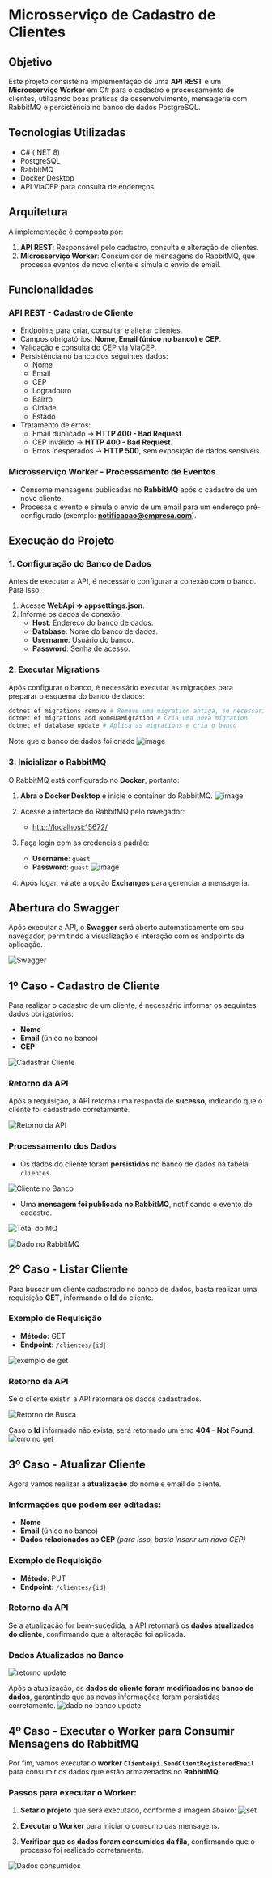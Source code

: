# Microsserviço de Cadastro de Clientes

## Objetivo

Este projeto consiste na implementação de uma **API REST** e um **Microsserviço Worker** em C# para o cadastro e processamento de clientes, utilizando boas práticas de desenvolvimento, mensageria com RabbitMQ e persistência no banco de dados PostgreSQL.

## Tecnologias Utilizadas

- C# (.NET 8)
- PostgreSQL
- RabbitMQ
- Docker Desktop
- API ViaCEP para consulta de endereços

## Arquitetura

A implementação é composta por:

1. **API REST**: Responsável pelo cadastro, consulta e alteração de clientes.
2. **Microsserviço Worker**: Consumidor de mensagens do RabbitMQ, que processa eventos de novo cliente e simula o envio de email.

## Funcionalidades

### API REST - Cadastro de Cliente
- Endpoints para criar, consultar e alterar clientes.
- Campos obrigatórios: **Nome, Email (único no banco) e CEP**.
- Validação e consulta do CEP via [ViaCEP](https://viacep.com.br/ws/{cep}/json/).
- Persistência no banco dos seguintes dados:
  - Nome
  - Email
  - CEP
  - Logradouro
  - Bairro
  - Cidade
  - Estado
- Tratamento de erros:
  - Email duplicado → **HTTP 400 - Bad Request**.
  - CEP inválido → **HTTP 400 - Bad Request**.
  - Erros inesperados → **HTTP 500**, sem exposição de dados sensíveis.

### Microsserviço Worker - Processamento de Eventos
- Consome mensagens publicadas no **RabbitMQ** após o cadastro de um novo cliente.
- Processa o evento e simula o envio de um email para um endereço pré-configurado (exemplo: **notificacao@empresa.com**).

## Execução do Projeto

### 1. Configuração do Banco de Dados
Antes de executar a API, é necessário configurar a conexão com o banco. Para isso:

1. Acesse **WebApi → appsettings.json**.
2. Informe os dados de conexão:
   - **Host**: Endereço do banco de dados.
   - **Database**: Nome do banco de dados.
   - **Username**: Usuário do banco.
   - **Password**: Senha de acesso.

### 2. Executar Migrations
Após configurar o banco, é necessário executar as migrações para preparar o esquema do banco de dados:

```sh
dotnet ef migrations remove # Remove uma migration antiga, se necessário
dotnet ef migrations add NomeDaMigration # Cria uma nova migration
dotnet ef database update # Aplica as migrations e cria o banco
```
Note que o banco de dados foi criado
![image](https://github.com/user-attachments/assets/8e283145-748a-4264-9d36-803e7acd3a3f)

### 3. Inicializar o RabbitMQ
O RabbitMQ está configurado no **Docker**, portanto:
1. **Abra o Docker Desktop** e inicie o container do RabbitMQ.
![image](https://github.com/user-attachments/assets/c73a584c-d01f-4c90-adbd-06bc2b32ccc9)
3. Acesse a interface do RabbitMQ pelo navegador:
   - [http://localhost:15672/](http://localhost:15672/)
4. Faça login com as credenciais padrão:
   - **Username**: `guest`
   - **Password**: `guest`
![image](https://github.com/user-attachments/assets/154c3649-cd9c-41c7-8e28-db7a28b24c9e)

5. Após logar, vá até a opção **Exchanges** para gerenciar a mensageria.

## Abertura do Swagger

Após executar a API, o **Swagger** será aberto automaticamente em seu navegador, permitindo a visualização e interação com os endpoints da aplicação.

![Swagger](https://github.com/user-attachments/assets/3a6ae5c2-8c11-45b5-b339-7eef152d3937)

## 1º Caso - Cadastro de Cliente

Para realizar o cadastro de um cliente, é necessário informar os seguintes dados obrigatórios:

- **Nome**
- **Email** (único no banco)
- **CEP**

![Cadastrar Cliente](https://github.com/user-attachments/assets/fdfa888b-3256-4b03-bc70-eaac94fa7453)

### Retorno da API

Após a requisição, a API retorna uma resposta de **sucesso**, indicando que o cliente foi cadastrado corretamente.

![Retorno da API](https://github.com/user-attachments/assets/0a8c8a4e-9cd9-4b41-86b4-8c03c996fbb9)

### Processamento dos Dados

- Os dados do cliente foram **persistidos** no banco de dados na tabela `clientes`.

![Cliente no Banco](https://github.com/user-attachments/assets/ab8155e2-00af-45ad-871d-43820280751b)

- Uma **mensagem foi publicada no RabbitMQ**, notificando o evento de cadastro.

![Total do MQ](https://github.com/user-attachments/assets/445dc0ac-2e1b-487e-82dd-19db4557d8da)

![Dado no RabbitMQ](https://github.com/user-attachments/assets/38831087-d409-4724-a485-b02d22bc1746)

## 2º Caso - Listar Cliente

Para buscar um cliente cadastrado no banco de dados, basta realizar uma requisição **GET**, informando o **Id** do cliente.

### Exemplo de Requisição

- **Método:** GET
- **Endpoint:** `/clientes/{id}`

![exemplo de get](https://github.com/user-attachments/assets/f1dfcc19-4cd0-4c3b-819c-4917bfe81a84)

### Retorno da API

Se o cliente existir, a API retornará os dados cadastrados.

![Retorno de Busca](https://github.com/user-attachments/assets/cea70c91-024d-46aa-aec3-f42e8be628b5)


Caso o **Id** informado não exista, será retornado um erro **404 - Not Found**.
![erro no get](https://github.com/user-attachments/assets/75601af2-b129-468c-94cf-06c73e4f8041)


## 3º Caso - Atualizar Cliente

Agora vamos realizar a **atualização** do nome e email do cliente.

### Informações que podem ser editadas:

- **Nome**
- **Email** (único no banco)
- **Dados relacionados ao CEP** *(para isso, basta inserir um novo CEP)*

### Exemplo de Requisição

- **Método:** PUT
- **Endpoint:** `/clientes/{id}`

### Retorno da API

Se a atualização for bem-sucedida, a API retornará os **dados atualizados do cliente**, confirmando que a alteração foi aplicada.

### Dados Atualizados no Banco
![retorno update](https://github.com/user-attachments/assets/cb4993ff-4236-42ca-a0ac-788b90625904)

Após a atualização, os **dados do cliente foram modificados no banco de dados**, garantindo que as novas informações foram persistidas corretamente.
![dado no banco update](https://github.com/user-attachments/assets/9e5a26ac-2e0b-4c7d-9840-ff13ac0f8d42)

## 4º Caso - Executar o Worker para Consumir Mensagens do RabbitMQ

Por fim, vamos executar o **worker `ClienteApi.SendClientRegisteredEmail`** para consumir os dados que estão armazenados no **RabbitMQ**.

### Passos para executar o Worker:

1. **Setar o projeto** que será executado, conforme a imagem abaixo:
![set](https://github.com/user-attachments/assets/fcb4b8d4-731f-4719-8edc-1aee78f1dd84) 

2. **Executar o Worker** para iniciar o consumo das mensagens.

3. **Verificar que os dados foram consumidos da fila**, confirmando que o processo foi realizado corretamente.

![Dados consumidos](https://github.com/user-attachments/assets/d981ffde-0649-4a21-a998-8e5a8e0dd9e0)
